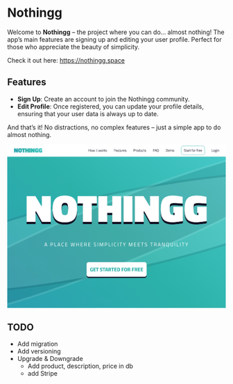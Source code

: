 # Nothingg

Welcome to **Nothingg** – the project where you can do... almost nothing! The app’s main features are signing up and editing your user profile. Perfect for those who appreciate the beauty of simplicity.

Check it out here: <a href="https://nothingg.space" target="_blank">https://nothingg.space</a>

## Features

- **Sign Up**: Create an account to join the Nothingg community.
- **Edit Profile**: Once registered, you can update your profile details, ensuring that your user data is always up to date.

And that’s it! No distractions, no complex features – just a simple app to do almost nothing.

![Screenshot of Nothingg](images/preview.png)

## TODO

- Add migration
- Add versioning
- Upgrade & Downgrade
  - Add product, description, price in db
  - add Stripe

